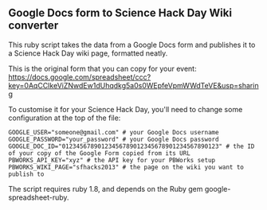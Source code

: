 Google Docs form to Science Hack Day Wiki converter
---------------------------------------------------

This ruby script takes the data from a Google Docs form and publishes it to a Science Hack Day wiki page, formatted neatly.

This is the original form that you can copy for your event: https://docs.google.com/spreadsheet/ccc?key=0AqCCIkeViZNwdEw1dUhqdkg5a0s0WEpfeVpmWWdTeVE&usp=sharing

To customise it for your Science Hack Day, you'll need to change some configuration at the top of the file:

    GOOGLE_USER="someone@gmail.com" # your Google Docs username
    GOOGLE_PASSWORD="your_password" # your Google Docs password
    GOOGLE_DOC_ID="01234567890123456789012345678901234567890123" # the ID of your copy of the Google Form copied from its URL
    PBWORKS_API_KEY="xyz" # the API key for your PBWorks setup
    PBWORKS_WIKI_PAGE="sfhacks2013" # the page on the wiki you want to publish to

The script requires ruby 1.8, and depends on the Ruby gem google-spreadsheet-ruby.
